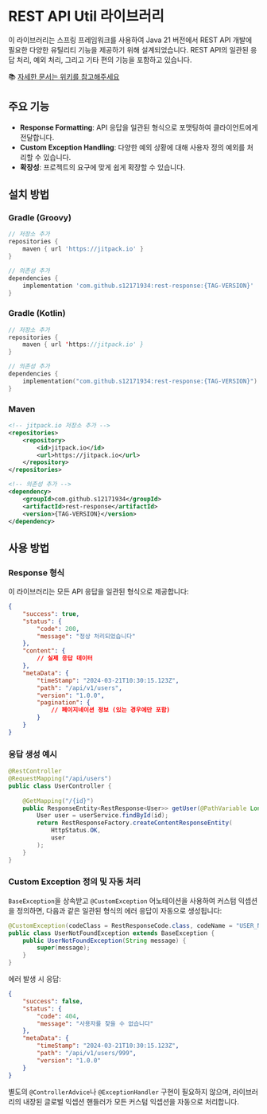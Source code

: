 # REST API Util 라이브러리

이 라이브러리는 스프링 프레임워크를 사용하여 Java 21 버전에서 REST API 개발에 필요한 다양한 유틸리티 기능을 제공하기 위해 설계되었습니다. REST API의 일관된 응답 처리, 예외 처리, 그리고 기타 편의 기능을 포함하고 있습니다.

📚 [자세한 문서는 위키를 참고해주세요](https://github.com/s12171934/rest-response/wiki)

## 주요 기능

- **Response Formatting**: API 응답을 일관된 형식으로 포맷팅하여 클라이언트에게 전달합니다.
- **Custom Exception Handling**: 다양한 예외 상황에 대해 사용자 정의 예외를 처리할 수 있습니다.
- **확장성**: 프로젝트의 요구에 맞게 쉽게 확장할 수 있습니다.

## 설치 방법

### Gradle (Groovy)

```groovy
// 저장소 추가
repositories {
    maven { url 'https://jitpack.io' }
}

// 의존성 추가
dependencies {
    implementation 'com.github.s12171934:rest-response:{TAG-VERSION}'
}
```

### Gradle (Kotlin)

```kotlin
// 저장소 추가
repositories {
    maven { url 'https://jitpack.io' }
}

// 의존성 추가
dependencies {
    implementation("com.github.s12171934:rest-response:{TAG-VERSION}")
}
```

### Maven

```xml
<!-- jitpack.io 저장소 추가 -->
<repositories>
	<repository>
		<id>jitpack.io</id>
		<url>https://jitpack.io</url>
	</repository>
</repositories>

<!-- 의존성 추가 -->
<dependency>
    <groupId>com.github.s12171934</groupId>
    <artifactId>rest-response</artifactId>
    <version>{TAG-VERSION}</version>
</dependency>
```

## 사용 방법

### Response 형식

이 라이브러리는 모든 API 응답을 일관된 형식으로 제공합니다:

```json
{
    "success": true,
    "status": {
        "code": 200,
        "message": "정상 처리되었습니다"
    },
    "content": {
        // 실제 응답 데이터
    },
    "metaData": {
        "timeStamp": "2024-03-21T10:30:15.123Z",
        "path": "/api/v1/users",
        "version": "1.0.0",
        "pagination": {
            // 페이지네이션 정보 (있는 경우에만 포함)
        }
    }
}
```

### 응답 생성 예시

```java
@RestController
@RequestMapping("/api/users")
public class UserController {
    
    @GetMapping("/{id}")
    public ResponseEntity<RestResponse<User>> getUser(@PathVariable Long id) {
        User user = userService.findById(id);
        return RestResponseFactory.createContentResponseEntity(
            HttpStatus.OK,
            user
        );
    }
}
```

### Custom Exception 정의 및 자동 처리

`BaseException`을 상속받고 `@CustomException` 어노테이션을 사용하여 커스텀 익셉션을 정의하면, 다음과 같은 일관된 형식의 에러 응답이 자동으로 생성됩니다:

```java
@CustomException(codeClass = RestResponseCode.class, codeName = "USER_NOT_FOUND")
public class UserNotFoundException extends BaseException {
    public UserNotFoundException(String message) {
        super(message);
    }
}
```

에러 발생 시 응답:
```json
{
    "success": false,
    "status": {
        "code": 404,
        "message": "사용자를 찾을 수 없습니다"
    },
    "metaData": {
        "timeStamp": "2024-03-21T10:30:15.123Z",
        "path": "/api/v1/users/999",
        "version": "1.0.0"
    }
}
```

별도의 `@ControllerAdvice`나 `@ExceptionHandler` 구현이 필요하지 않으며, 라이브러리의 내장된 글로벌 익셉션 핸들러가 모든 커스텀 익셉션을 자동으로 처리합니다.